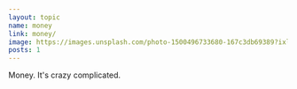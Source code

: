```yaml
---
layout: topic
name: money
link: money/
image: https://images.unsplash.com/photo-1500496733680-167c3db69389?ixlib=rb-0.3.5&s=0bb120921b4af2e0dcd01aa082aee04a&auto=format&fit=crop&w=1239&q=80
posts: 1
---
```


Money. It's crazy complicated.
